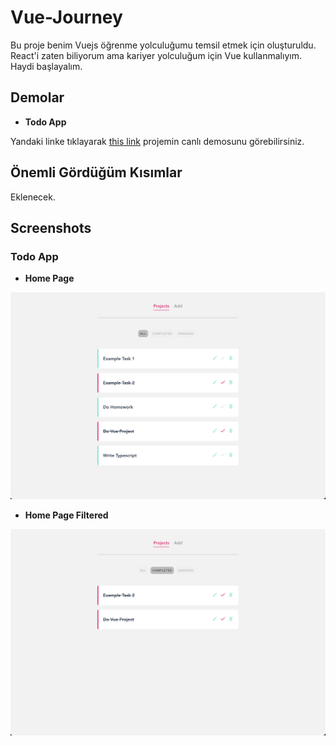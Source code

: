 # Vue-Journey

Bu proje benim Vuejs öğrenme yolculuğumu temsil etmek için oluşturuldu. React'i zaten biliyorum ama kariyer yolculuğum için Vue kullanmalıyım. Haydi başlayalım.

## Demolar

-  **Todo App**

Yandaki linke tıklayarak [this link](https://vue-complete-todo-list.netlify.app)
projemin canlı demosunu görebilirsiniz.

## Önemli Gördüğüm Kısımlar

Eklenecek.

## Screenshots

### Todo App

-  **Home Page**

![App Screenshot](https://github.com/ramazandogna/Vue-Journey/blob/master/09-Project-1-Planner/project-planner/src/assets/screenshots/homepage.png)

-  **Home Page Filtered**

![App Screenshot](https://github.com/ramazandogna/Vue-Journey/blob/master/09-Project-1-Planner/project-planner/src/assets/screenshots/homepage-filtered.png)
